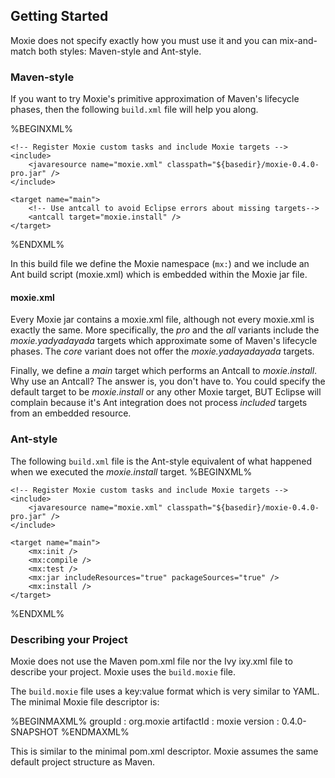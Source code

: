 ## Getting Started

Moxie does not specify exactly how you must use it and you can mix-and-match both styles: Maven-style and Ant-style.

### Maven-style

If you want to try Moxie's primitive approximation of Maven's lifecycle phases, then the following `build.xml` file will help you along.

%BEGINXML%
<?xml version="1.0" encoding="UTF-8"?>
<project default="main" xmlns:mx="antlib:org.moxie">

    <!-- Register Moxie custom tasks and include Moxie targets -->
    <include>
        <javaresource name="moxie.xml" classpath="${basedir}/moxie-0.4.0-pro.jar" />
    </include>

    <target name="main">
        <!-- Use antcall to avoid Eclipse errors about missing targets-->
        <antcall target="moxie.install" />		
    </target>

</project>
%ENDXML%

In this build file we define the Moxie namespace (`mx:`) and we include an Ant build script (moxie.xml) which is embedded within the Moxie jar file.

<div class="alert alert-info"><h4>moxie.xml</h4> Every Moxie jar contains a moxie.xml file, although not every moxie.xml is exactly the same.   More specifically, the <i>pro</i> and the <i>all</i> variants include the <i>moxie.yadyadayada</i> targets which approximate some of Maven's lifecycle phases.  The <i>core</i> variant does not offer the <i>moxie.yadayadayada</i> targets.</div>

Finally, we define a *main* target which performs an Antcall to *moxie.install*.  Why use an Antcall?  The answer is, you don't have to.  You could specify the default target to be *moxie.install* or any other Moxie target, BUT Eclipse will complain because it's Ant integration does not process *included* targets from an embedded resource. 


### Ant-style

The following `build.xml` file is the Ant-style equivalent of what happened when we executed the *moxie.install* target.
%BEGINXML%
<?xml version="1.0" encoding="UTF-8"?>
<project default="main" xmlns:mx="antlib:org.moxie">

    <!-- Register Moxie custom tasks and include Moxie targets -->
    <include>
        <javaresource name="moxie.xml" classpath="${basedir}/moxie-0.4.0-pro.jar" />
    </include>

    <target name="main">
        <mx:init />
        <mx:compile />
        <mx:test />
        <mx:jar includeResources="true" packageSources="true" />
        <mx:install />
    </target>

</project>
%ENDXML%


### Describing your Project

Moxie does not use the Maven pom.xml file nor the Ivy ixy.xml file to describe your project.  Moxie uses the `build.moxie` file.

The `build.moxie` file uses a key:value format which is very similar to YAML.  The minimal Moxie file descriptor is:

%BEGINMAXML%
groupId : org.moxie
artifactId : moxie
version : 0.4.0-SNAPSHOT
%ENDMAXML%

This is similar to the minimal pom.xml descriptor.  Moxie assumes the same default project structure as Maven.  